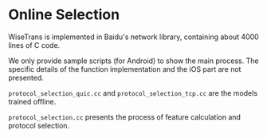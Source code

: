 # Online Selection
WiseTrans is implemented in Baidu's network library, containing about 4000 lines of C code. 

We only provide sample scripts (for Android) to show the main process. The specific details of the function implementation and the iOS part are not presented.

`protocol_selection_quic.cc` and `protocol_selection_tcp.cc` are the models trained offline.

`protocol_selection.cc` presents the process of feature calculation and protocol selection.  
